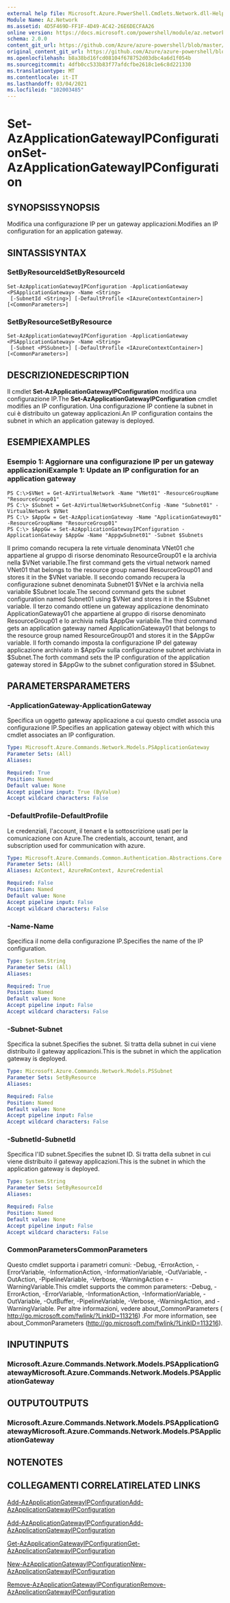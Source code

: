 ```yaml
---
external help file: Microsoft.Azure.PowerShell.Cmdlets.Network.dll-Help.xml
Module Name: Az.Network
ms.assetid: 4D5F469D-FF1F-4D49-AC42-26E6DECFAA26
online version: https://docs.microsoft.com/powershell/module/az.network/set-azapplicationgatewayipconfiguration
schema: 2.0.0
content_git_url: https://github.com/Azure/azure-powershell/blob/master/src/Network/Network/help/Set-AzApplicationGatewayIPConfiguration.md
original_content_git_url: https://github.com/Azure/azure-powershell/blob/master/src/Network/Network/help/Set-AzApplicationGatewayIPConfiguration.md
ms.openlocfilehash: b8a38bd16fcd08104f678752d03dbc4a6d1f054b
ms.sourcegitcommit: 4dfb0cc533b83f77afdcfbe2618c1e6c8d221330
ms.translationtype: MT
ms.contentlocale: it-IT
ms.lasthandoff: 03/04/2021
ms.locfileid: "102003485"
---
```

# <span data-ttu-id="1c2e7-101">Set-AzApplicationGatewayIPConfiguration</span><span class="sxs-lookup"><span data-stu-id="1c2e7-101">Set-AzApplicationGatewayIPConfiguration</span></span>

## <span data-ttu-id="1c2e7-102">SYNOPSIS</span><span class="sxs-lookup"><span data-stu-id="1c2e7-102">SYNOPSIS</span></span>
<span data-ttu-id="1c2e7-103">Modifica una configurazione IP per un gateway applicazioni.</span><span class="sxs-lookup"><span data-stu-id="1c2e7-103">Modifies an IP configuration for an application gateway.</span></span>

## <span data-ttu-id="1c2e7-104">SINTASSI</span><span class="sxs-lookup"><span data-stu-id="1c2e7-104">SYNTAX</span></span>

### <span data-ttu-id="1c2e7-105">SetByResourceId</span><span class="sxs-lookup"><span data-stu-id="1c2e7-105">SetByResourceId</span></span>
```
Set-AzApplicationGatewayIPConfiguration -ApplicationGateway <PSApplicationGateway> -Name <String>
 [-SubnetId <String>] [-DefaultProfile <IAzureContextContainer>] [<CommonParameters>]
```

### <span data-ttu-id="1c2e7-106">SetByResource</span><span class="sxs-lookup"><span data-stu-id="1c2e7-106">SetByResource</span></span>
```
Set-AzApplicationGatewayIPConfiguration -ApplicationGateway <PSApplicationGateway> -Name <String>
 [-Subnet <PSSubnet>] [-DefaultProfile <IAzureContextContainer>] [<CommonParameters>]
```

## <span data-ttu-id="1c2e7-107">DESCRIZIONE</span><span class="sxs-lookup"><span data-stu-id="1c2e7-107">DESCRIPTION</span></span>
<span data-ttu-id="1c2e7-108">Il cmdlet **Set-AzApplicationGatewayIPConfiguration** modifica una configurazione IP.</span><span class="sxs-lookup"><span data-stu-id="1c2e7-108">The **Set-AzApplicationGatewayIPConfiguration** cmdlet modifies an IP configuration.</span></span>
<span data-ttu-id="1c2e7-109">Una configurazione IP contiene la subnet in cui è distribuito un gateway applicazioni.</span><span class="sxs-lookup"><span data-stu-id="1c2e7-109">An IP configuration contains the subnet in which an application gateway is deployed.</span></span>

## <span data-ttu-id="1c2e7-110">ESEMPI</span><span class="sxs-lookup"><span data-stu-id="1c2e7-110">EXAMPLES</span></span>

### <span data-ttu-id="1c2e7-111">Esempio 1: Aggiornare una configurazione IP per un gateway applicazioni</span><span class="sxs-lookup"><span data-stu-id="1c2e7-111">Example 1: Update an IP configuration for an application gateway</span></span>
```
PS C:\>$VNet = Get-AzVirtualNetwork -Name "VNet01" -ResourceGroupName "ResourceGroup01"
PS C:\> $Subnet = Get-AzVirtualNetworkSubnetConfig -Name "Subnet01" -VirtualNetwork $VNet 
PS C:\> $AppGw = Get-AzApplicationGateway -Name "ApplicationGateway01" -ResourceGroupName "ResourceGroup01"
PS C:\> $AppGw = Set-AzApplicationGatewayIPConfiguration -ApplicationGateway $AppGw -Name "AppgwSubnet01" -Subnet $Subnets
```

<span data-ttu-id="1c2e7-112">Il primo comando recupera la rete virtuale denominata VNet01 che appartiene al gruppo di risorse denominato ResourceGroup01 e la archivia nella $VNet variabile.</span><span class="sxs-lookup"><span data-stu-id="1c2e7-112">The first command gets the virtual network named VNet01 that belongs to the resource group named ResourceGroup01 and stores it in the $VNet variable.</span></span>
<span data-ttu-id="1c2e7-113">Il secondo comando recupera la configurazione subnet denominata Subnet01 $VNet e la archivia nella variabile $Subnet locale.</span><span class="sxs-lookup"><span data-stu-id="1c2e7-113">The second command gets the subnet configuration named Subnet01 using $VNet and stores it in the $Subnet variable.</span></span>
<span data-ttu-id="1c2e7-114">Il terzo comando ottiene un gateway applicazione denominato ApplicationGateway01 che appartiene al gruppo di risorse denominato ResourceGroup01 e lo archivia nella $AppGw variabile.</span><span class="sxs-lookup"><span data-stu-id="1c2e7-114">The third command gets an application gateway named ApplicationGateway01 that belongs to the resource group named ResourceGroup01 and stores it in the $AppGw variable.</span></span>
<span data-ttu-id="1c2e7-115">Il forth comando imposta la configurazione IP del gateway applicazione archiviato in $AppGw sulla configurazione subnet archiviata in $Subnet.</span><span class="sxs-lookup"><span data-stu-id="1c2e7-115">The forth command sets the IP configuration of the application gateway stored in $AppGw to the subnet configuration stored in $Subnet.</span></span>

## <span data-ttu-id="1c2e7-116">PARAMETERS</span><span class="sxs-lookup"><span data-stu-id="1c2e7-116">PARAMETERS</span></span>

### <span data-ttu-id="1c2e7-117">-ApplicationGateway</span><span class="sxs-lookup"><span data-stu-id="1c2e7-117">-ApplicationGateway</span></span>
<span data-ttu-id="1c2e7-118">Specifica un oggetto gateway applicazione a cui questo cmdlet associa una configurazione IP.</span><span class="sxs-lookup"><span data-stu-id="1c2e7-118">Specifies an application gateway object with which this cmdlet associates an IP configuration.</span></span>

```yaml
Type: Microsoft.Azure.Commands.Network.Models.PSApplicationGateway
Parameter Sets: (All)
Aliases:

Required: True
Position: Named
Default value: None
Accept pipeline input: True (ByValue)
Accept wildcard characters: False
```

### <span data-ttu-id="1c2e7-119">-DefaultProfile</span><span class="sxs-lookup"><span data-stu-id="1c2e7-119">-DefaultProfile</span></span>
<span data-ttu-id="1c2e7-120">Le credenziali, l'account, il tenant e la sottoscrizione usati per la comunicazione con Azure.</span><span class="sxs-lookup"><span data-stu-id="1c2e7-120">The credentials, account, tenant, and subscription used for communication with azure.</span></span>

```yaml
Type: Microsoft.Azure.Commands.Common.Authentication.Abstractions.Core.IAzureContextContainer
Parameter Sets: (All)
Aliases: AzContext, AzureRmContext, AzureCredential

Required: False
Position: Named
Default value: None
Accept pipeline input: False
Accept wildcard characters: False
```

### <span data-ttu-id="1c2e7-121">-Name</span><span class="sxs-lookup"><span data-stu-id="1c2e7-121">-Name</span></span>
<span data-ttu-id="1c2e7-122">Specifica il nome della configurazione IP.</span><span class="sxs-lookup"><span data-stu-id="1c2e7-122">Specifies the name of the IP configuration.</span></span>

```yaml
Type: System.String
Parameter Sets: (All)
Aliases:

Required: True
Position: Named
Default value: None
Accept pipeline input: False
Accept wildcard characters: False
```

### <span data-ttu-id="1c2e7-123">-Subnet</span><span class="sxs-lookup"><span data-stu-id="1c2e7-123">-Subnet</span></span>
<span data-ttu-id="1c2e7-124">Specifica la subnet.</span><span class="sxs-lookup"><span data-stu-id="1c2e7-124">Specifies the subnet.</span></span>
<span data-ttu-id="1c2e7-125">Si tratta della subnet in cui viene distribuito il gateway applicazioni.</span><span class="sxs-lookup"><span data-stu-id="1c2e7-125">This is the subnet in which the application gateway is deployed.</span></span>

```yaml
Type: Microsoft.Azure.Commands.Network.Models.PSSubnet
Parameter Sets: SetByResource
Aliases:

Required: False
Position: Named
Default value: None
Accept pipeline input: False
Accept wildcard characters: False
```

### <span data-ttu-id="1c2e7-126">-SubnetId</span><span class="sxs-lookup"><span data-stu-id="1c2e7-126">-SubnetId</span></span>
<span data-ttu-id="1c2e7-127">Specifica l'ID subnet.</span><span class="sxs-lookup"><span data-stu-id="1c2e7-127">Specifies the subnet ID.</span></span>
<span data-ttu-id="1c2e7-128">Si tratta della subnet in cui viene distribuito il gateway applicazioni.</span><span class="sxs-lookup"><span data-stu-id="1c2e7-128">This is the subnet in which the application gateway is deployed.</span></span>

```yaml
Type: System.String
Parameter Sets: SetByResourceId
Aliases:

Required: False
Position: Named
Default value: None
Accept pipeline input: False
Accept wildcard characters: False
```

### <span data-ttu-id="1c2e7-129">CommonParameters</span><span class="sxs-lookup"><span data-stu-id="1c2e7-129">CommonParameters</span></span>
<span data-ttu-id="1c2e7-130">Questo cmdlet supporta i parametri comuni: -Debug, -ErrorAction, -ErrorVariable, -InformationAction, -InformationVariable, -OutVariable, -OutAction, -PipelineVariable, -Verbose, -WarningAction e -WarningVariable.</span><span class="sxs-lookup"><span data-stu-id="1c2e7-130">This cmdlet supports the common parameters: -Debug, -ErrorAction, -ErrorVariable, -InformationAction, -InformationVariable, -OutVariable, -OutBuffer, -PipelineVariable, -Verbose, -WarningAction, and -WarningVariable.</span></span> <span data-ttu-id="1c2e7-131">Per altre informazioni, vedere about_CommonParameters ( http://go.microsoft.com/fwlink/?LinkID=113216) .</span><span class="sxs-lookup"><span data-stu-id="1c2e7-131">For more information, see about_CommonParameters (http://go.microsoft.com/fwlink/?LinkID=113216).</span></span>

## <span data-ttu-id="1c2e7-132">INPUT</span><span class="sxs-lookup"><span data-stu-id="1c2e7-132">INPUTS</span></span>

### <span data-ttu-id="1c2e7-133">Microsoft.Azure.Commands.Network.Models.PSApplicationGateway</span><span class="sxs-lookup"><span data-stu-id="1c2e7-133">Microsoft.Azure.Commands.Network.Models.PSApplicationGateway</span></span>

## <span data-ttu-id="1c2e7-134">OUTPUT</span><span class="sxs-lookup"><span data-stu-id="1c2e7-134">OUTPUTS</span></span>

### <span data-ttu-id="1c2e7-135">Microsoft.Azure.Commands.Network.Models.PSApplicationGateway</span><span class="sxs-lookup"><span data-stu-id="1c2e7-135">Microsoft.Azure.Commands.Network.Models.PSApplicationGateway</span></span>

## <span data-ttu-id="1c2e7-136">NOTE</span><span class="sxs-lookup"><span data-stu-id="1c2e7-136">NOTES</span></span>

## <span data-ttu-id="1c2e7-137">COLLEGAMENTI CORRELATI</span><span class="sxs-lookup"><span data-stu-id="1c2e7-137">RELATED LINKS</span></span>

[<span data-ttu-id="1c2e7-138">Add-AzApplicationGatewayIPConfiguration</span><span class="sxs-lookup"><span data-stu-id="1c2e7-138">Add-AzApplicationGatewayIPConfiguration</span></span>](./Add-AzApplicationGatewayIPConfiguration.md)

[<span data-ttu-id="1c2e7-139">Add-AzApplicationGatewayIPConfiguration</span><span class="sxs-lookup"><span data-stu-id="1c2e7-139">Add-AzApplicationGatewayIPConfiguration</span></span>](./Add-AzApplicationGatewayIPConfiguration.md)

[<span data-ttu-id="1c2e7-140">Get-AzApplicationGatewayIPConfiguration</span><span class="sxs-lookup"><span data-stu-id="1c2e7-140">Get-AzApplicationGatewayIPConfiguration</span></span>](./Get-AzApplicationGatewayIPConfiguration.md)

[<span data-ttu-id="1c2e7-141">New-AzApplicationGatewayIPConfiguration</span><span class="sxs-lookup"><span data-stu-id="1c2e7-141">New-AzApplicationGatewayIPConfiguration</span></span>](./New-AzApplicationGatewayIPConfiguration.md)

[<span data-ttu-id="1c2e7-142">Remove-AzApplicationGatewayIPConfiguration</span><span class="sxs-lookup"><span data-stu-id="1c2e7-142">Remove-AzApplicationGatewayIPConfiguration</span></span>](./Remove-AzApplicationGatewayIPConfiguration.md)


